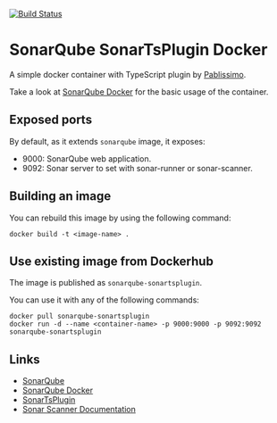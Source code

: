 [![Build Status](https://travis-ci.org/RecuencoJones/SonarQube-SonarTsPlugin-Docker.png?branch=develop)](https://travis-ci.org/RecuencoJones/SonarQube-SonarTsPlugin-Docker)

# SonarQube SonarTsPlugin Docker

A simple docker container with TypeScript plugin by [Pablissimo](https://github.com/Pablissimo/SonarTsPlugin).

Take a look at [SonarQube Docker](https://hub.docker.com/_/sonarqube/) for the
basic usage of the container.

## Exposed ports

By default, as it extends `sonarqube` image, it exposes:

- 9000: SonarQube web application.
- 9092: Sonar server to set with sonar-runner or sonar-scanner.

## Building an image

You can rebuild this image by using the following command:

```
docker build -t <image-name> .
```

## Use existing image from Dockerhub

The image is published as `sonarqube-sonartsplugin`.

You can use it with any of the following commands:

```
docker pull sonarqube-sonartsplugin
docker run -d --name <container-name> -p 9000:9000 -p 9092:9092 sonarqube-sonartsplugin
```

## Links

- [SonarQube](http://www.sonarqube.org/)
- [SonarQube Docker](https://hub.docker.com/_/sonarqube/)
- [SonarTsPlugin](https://github.com/Pablissimo/SonarTsPlugin)
- [Sonar Scanner Documentation](http://docs.sonarqube.org/display/SCAN/Analyzing+with+SonarQube+Scanner)
